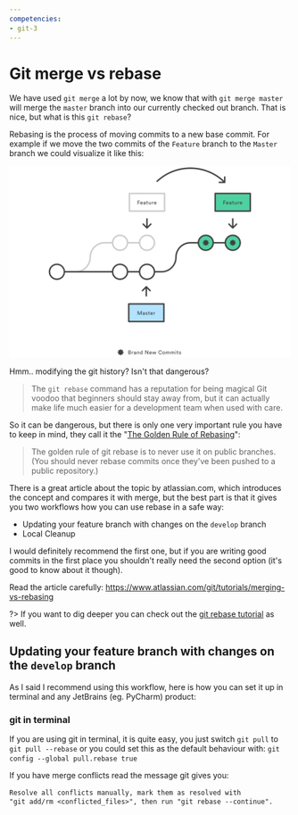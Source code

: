 ```yaml
---
competencies:
- git-3
---
```


# Git merge vs rebase

We have used `git merge` a lot by now, we know that with `git merge master` will merge the `master` branch into our currently checked out branch. That is nice, but what is this `git rebase`?

Rebasing is the process of moving commits to a new base commit. For example if we move the two commits of the `Feature` branch to the `Master` branch we could visualize it like this:

![gitrebase](../images/rebase.svg)

Hmm.. modifying the git history? Isn't that dangerous?

>The `git rebase` command has a reputation for being magical Git voodoo that beginners should stay away from, but it can actually make life much easier for a development team when used with care.

So it can be dangerous, but there is only one very important rule you have to keep in mind, they call it the "[The Golden Rule of Rebasing](https://www.atlassian.com/git/tutorials/merging-vs-rebasing#the-golden-rule-of-rebasing)":

> The golden rule of git rebase is to never use it on public branches.
> (You should never rebase commits once they've been pushed to a public repository.)

There is a great article about the topic by atlassian.com, which introduces the concept and compares it with merge, but the best part is that it gives you two workflows how you can use rebase in a safe way:

 * Updating your feature branch with changes on the `develop` branch
 * Local Cleanup

I would definitely recommend the first one, but if you are writing good commits in the first place you shouldn't really need the second option (it's good to know about it though).

Read the article carefully: <https://www.atlassian.com/git/tutorials/merging-vs-rebasing>

?> If you want to dig deeper you can check out the [git rebase tutorial](https://www.atlassian.com/git/tutorials/rewriting-history/git-rebase) as well.

## Updating your feature branch with changes on the `develop` branch

As I said I recommend using this workflow, here is how you can set it up in terminal and any JetBrains (eg. PyCharm) product:

### git in terminal

If you are using git in terminal, it is quite easy, you just switch `git pull` to `git pull --rebase` or you could set this as the default behaviour with: `git config --global pull.rebase true`

If you have merge conflicts read the message git gives you:

```commandline
Resolve all conflicts manually, mark them as resolved with
"git add/rm <conflicted_files>", then run "git rebase --continue".
```
